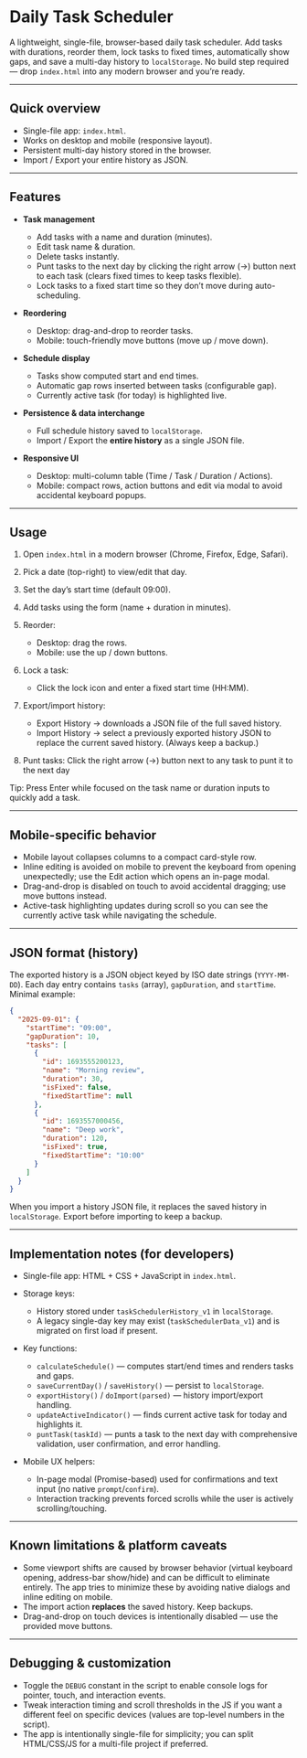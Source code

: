# Daily Task Scheduler

A lightweight, single-file, browser-based daily task scheduler. Add tasks with durations, reorder them, lock tasks to fixed times, automatically show gaps, and save a multi-day history to `localStorage`. No build step required — drop `index.html` into any modern browser and you’re ready.

---

## Quick overview

* Single-file app: `index.html`.
* Works on desktop and mobile (responsive layout).
* Persistent multi-day history stored in the browser.
* Import / Export your entire history as JSON.

---

## Features

* **Task management**

  * Add tasks with a name and duration (minutes).
  * Edit task name & duration.
  * Delete tasks instantly.
  * Punt tasks to the next day by clicking the right arrow (→) button next to each task (clears fixed times to keep tasks flexible).
  * Lock tasks to a fixed start time so they don’t move during auto-scheduling.

* **Reordering**

  * Desktop: drag-and-drop to reorder tasks.
  * Mobile: touch-friendly move buttons (move up / move down).

* **Schedule display**

  * Tasks show computed start and end times.
  * Automatic gap rows inserted between tasks (configurable gap).
  * Currently active task (for today) is highlighted live.

* **Persistence & data interchange**

  * Full schedule history saved to `localStorage`.
  * Import / Export the **entire history** as a single JSON file.

* **Responsive UI**

  * Desktop: multi-column table (Time / Task / Duration / Actions).
  * Mobile: compact rows, action buttons and edit via modal to avoid accidental keyboard popups.

---

## Usage

1. Open `index.html` in a modern browser (Chrome, Firefox, Edge, Safari).
2. Pick a date (top-right) to view/edit that day.
3. Set the day’s start time (default 09:00).
4. Add tasks using the form (name + duration in minutes).
5. Reorder:

   * Desktop: drag the rows.
   * Mobile: use the up / down buttons.
6. Lock a task:

   * Click the lock icon and enter a fixed start time (HH\:MM).
7. Export/import history:

   * Export History → downloads a JSON file of the full saved history.
   * Import History → select a previously exported history JSON to replace the current saved history. (Always keep a backup.)

8. Punt tasks: Click the right arrow (→) button next to any task to punt it to the next day

Tip: Press Enter while focused on the task name or duration inputs to quickly add a task.

---

## Mobile-specific behavior

* Mobile layout collapses columns to a compact card-style row.
* Inline editing is avoided on mobile to prevent the keyboard from opening unexpectedly; use the Edit action which opens an in-page modal.
* Drag-and-drop is disabled on touch to avoid accidental dragging; use move buttons instead.
* Active-task highlighting updates during scroll so you can see the currently active task while navigating the schedule.

---

## JSON format (history)

The exported history is a JSON object keyed by ISO date strings (`YYYY-MM-DD`). Each day entry contains `tasks` (array), `gapDuration`, and `startTime`. Minimal example:

```json
{
  "2025-09-01": {
    "startTime": "09:00",
    "gapDuration": 10,
    "tasks": [
      {
        "id": 1693555200123,
        "name": "Morning review",
        "duration": 30,
        "isFixed": false,
        "fixedStartTime": null
      },
      {
        "id": 1693557000456,
        "name": "Deep work",
        "duration": 120,
        "isFixed": true,
        "fixedStartTime": "10:00"
      }
    ]
  }
}
```

When you import a history JSON file, it replaces the saved history in `localStorage`. Export before importing to keep a backup.

---

## Implementation notes (for developers)

* Single-file app: HTML + CSS + JavaScript in `index.html`.
* Storage keys:

  * History stored under `taskSchedulerHistory_v1` in `localStorage`.
  * A legacy single-day key may exist (`taskSchedulerData_v1`) and is migrated on first load if present.
* Key functions:

  * `calculateSchedule()` — computes start/end times and renders tasks and gaps.
  * `saveCurrentDay()` / `saveHistory()` — persist to `localStorage`.
  * `exportHistory()` / `doImport(parsed)` — history import/export handling.
  * `updateActiveIndicator()` — finds current active task for today and highlights it.
  * `puntTask(taskId)` — punts a task to the next day with comprehensive validation, user confirmation, and error handling.
* Mobile UX helpers:

  * In-page modal (Promise-based) used for confirmations and text input (no native `prompt`/`confirm`).
  * Interaction tracking prevents forced scrolls while the user is actively scrolling/touching.

---

## Known limitations & platform caveats

* Some viewport shifts are caused by browser behavior (virtual keyboard opening, address-bar show/hide) and can be difficult to eliminate entirely. The app tries to minimize these by avoiding native dialogs and inline editing on mobile.
* The import action **replaces** the saved history. Keep backups.
* Drag-and-drop on touch devices is intentionally disabled — use the provided move buttons.

---

## Debugging & customization

* Toggle the `DEBUG` constant in the script to enable console logs for pointer, touch, and interaction events.
* Tweak interaction timing and scroll thresholds in the JS if you want a different feel on specific devices (values are top-level numbers in the script).
* The app is intentionally single-file for simplicity; you can split HTML/CSS/JS for a multi-file project if preferred.
